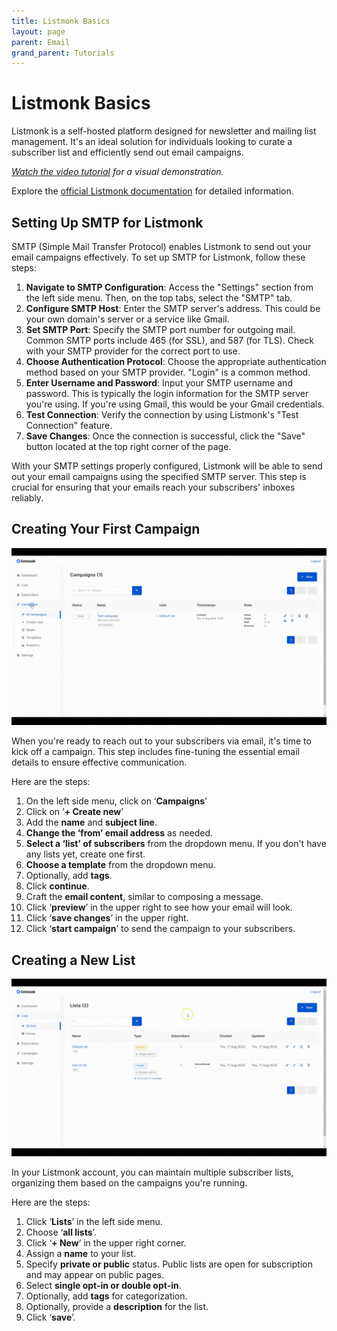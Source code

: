 ```yaml
---
title: Listmonk Basics
layout: page
parent: Email
grand_parent: Tutorials
---
```


# Listmonk Basics

Listmonk is a self-hosted platform designed for newsletter and mailing list management. It's an ideal solution for individuals looking to curate a subscriber list and efficiently send out email campaigns.

_[Watch the video tutorial](https://www.youtube.com/watch?v=Myq8MqT9xfM) for a visual demonstration._

Explore the [official Listmonk documentation](https://listmonk.app/docs/) for detailed information.

## Setting Up SMTP for Listmonk

SMTP (Simple Mail Transfer Protocol) enables Listmonk to send out your email campaigns effectively. To set up SMTP for Listmonk, follow these steps:

1. **Navigate to SMTP Configuration**: Access the "Settings" section from the left side menu. Then, on the top tabs, select the "SMTP" tab.
2. **Configure SMTP Host**: Enter the SMTP server's address. This could be your own domain's server or a service like Gmail.
3. **Set SMTP Port**: Specify the SMTP port number for outgoing mail. Common SMTP ports include 465 (for SSL), and 587 (for TLS). Check with your SMTP provider for the correct port to use.
4. **Choose Authentication Protocol**: Choose the appropriate authentication method based on your SMTP provider. "Login" is a common method.
5. **Enter Username and Password**: Input your SMTP username and password. This is typically the login information for the SMTP server you're using. If you're using Gmail, this would be your Gmail credentials.
6. **Test Connection**: Verify the connection by using Listmonk's "Test Connection" feature.
7. **Save Changes**: Once the connection is successful, click the "Save" button located at the top right corner of the page.

With your SMTP settings properly configured, Listmonk will be able to send out your email campaigns using the specified SMTP server. This step is crucial for ensuring that your emails reach your subscribers' inboxes reliably.

## Creating Your First Campaign

![](1-create-campaign.gif)

When you're ready to reach out to your subscribers via email, it's time to kick off a campaign. This step includes fine-tuning the essential email details to ensure effective communication.

Here are the steps:

1. On the left side menu, click on ‘**Campaigns**’
2. Click on ‘**+ Create new**’
3. Add the **name** and **subject line**.
4. **Change the ‘from’ email address** as needed.
5. **Select a ‘list’ of subscribers** from the dropdown menu. If you don't have any lists yet, create one first.
6. **Choose a template** from the dropdown menu.
7. Optionally, add **tags**.
8. Click **continue**.
9. Craft the **email content**, similar to composing a message.
10. Click ‘**preview**’ in the upper right to see how your email will look.
11. Click ‘**save changes**’ in the upper right.
12. Click ‘**start campaign**’ to send the campaign to your subscribers.

## Creating a New List

![](2-create-lists.gif)

In your Listmonk account, you can maintain multiple subscriber lists, organizing them based on the campaigns you're running.

Here are the steps:

1. Click ‘**Lists**’ in the left side menu.
2. Choose ‘**all lists**’.
3. Click ‘**+ New**’ in the upper right corner.
4. Assign a **name** to your list.
5. Specify **private or public** status. Public lists are open for subscription and may appear on public pages.
6. Select **single opt-in or double opt-in**.
7. Optionally, add **tags** for categorization.
8. Optionally, provide a **description** for the list.
9. Click ‘**save**’.
